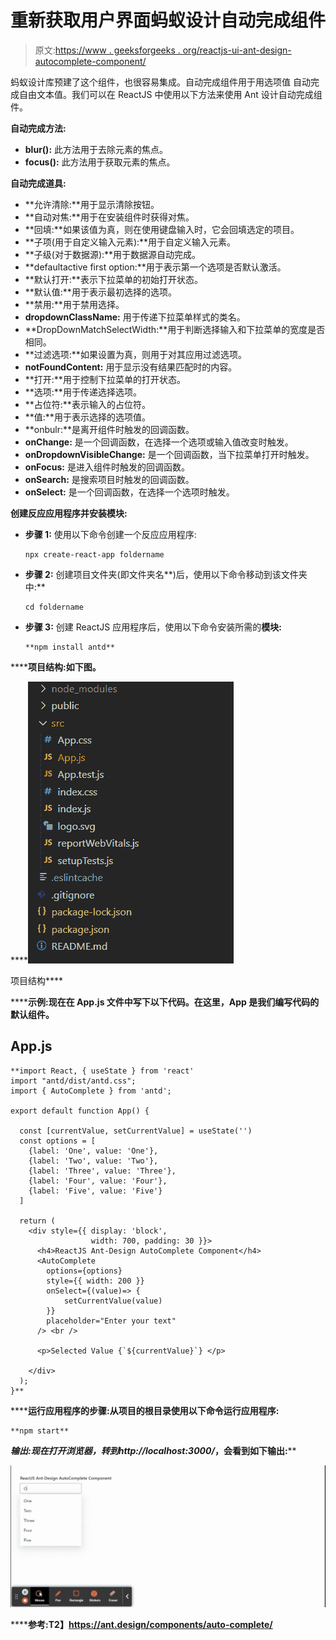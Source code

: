 # 重新获取用户界面蚂蚁设计自动完成组件

> 原文:[https://www . geeksforgeeks . org/reactjs-ui-ant-design-autocomplete-component/](https://www.geeksforgeeks.org/reactjs-ui-ant-design-autocomplete-component/)

蚂蚁设计库预建了这个组件，也很容易集成。自动完成组件用于用选项值 自动完成自由文本值。我们可以在 ReactJS 中使用以下方法来使用 Ant 设计自动完成组件。

**自动完成方法:**

*   **blur():** 此方法用于去除元素的焦点。
*   **focus():** 此方法用于获取元素的焦点。

**自动完成道具:**

*   **允许清除:**用于显示清除按钮。
*   **自动对焦:**用于在安装组件时获得对焦。
*   **回填:**如果该值为真，则在使用键盘输入时，它会回填选定的项目。
*   **子项(用于自定义输入元素):**用于自定义输入元素。
*   **子级(对于数据源):**用于数据源自动完成。
*   **defaultactive first option:**用于表示第一个选项是否默认激活。
*   **默认打开:**表示下拉菜单的初始打开状态。
*   **默认值:**用于表示最初选择的选项。
*   **禁用:**用于禁用选择。
*   **dropdownClassName:** 用于传递下拉菜单样式的类名。
*   **DropDownMatchSelectWidth:**用于判断选择输入和下拉菜单的宽度是否相同。
*   **过滤选项:**如果设置为真，则用于对其应用过滤选项。
*   **notFoundContent:** 用于显示没有结果匹配时的内容。
*   **打开:**用于控制下拉菜单的打开状态。
*   **选项:**用于传递选择选项。
*   **占位符:**表示输入的占位符。
*   **值:**用于表示选择的选项值。
*   **onbulr:**是离开组件时触发的回调函数。
*   **onChange:** 是一个回调函数，在选择一个选项或输入值改变时触发。
*   **onDropdownVisibleChange:** 是一个回调函数，当下拉菜单打开时触发。
*   **onFocus:** 是进入组件时触发的回调函数。
*   **onSearch:** 是搜索项目时触发的回调函数。
*   **onSelect:** 是一个回调函数，在选择一个选项时触发。

**创建反应应用程序并安装模块:**

*   **步骤 1:** 使用以下命令创建一个反应应用程序:

    ```
    npx create-react-app foldername
    ```

*   **步骤 2:** 创建项目文件夹(即文件夹名**)后，使用以下命令移动到该文件夹中:**

    ```
    cd foldername
    ```

*   **步骤 3:** 创建 ReactJS 应用程序后，使用以下命令安装所需的****模块:****

    ```
    **npm install antd**
    ```

******项目结构:**如下图。****

****![](img/f04ae0d8b722a9fff0bd9bd138b29c23.png)

项目结构**** 

******示例:**现在在 **App.js** 文件中写下以下代码。在这里，App 是我们编写代码的默认组件。****

## ****App.js****

```
**import React, { useState } from 'react'
import "antd/dist/antd.css";
import { AutoComplete } from 'antd';

export default function App() {

  const [currentValue, setCurrentValue] = useState('')
  const options = [
    {label: 'One', value: 'One'}, 
    {label: 'Two', value: 'Two'},
    {label: 'Three', value: 'Three'}, 
    {label: 'Four', value: 'Four'},
    {label: 'Five', value: 'Five'}
  ]

  return (
    <div style={{ display: 'block',
                  width: 700, padding: 30 }}>
      <h4>ReactJS Ant-Design AutoComplete Component</h4>
      <AutoComplete
        options={options}
        style={{ width: 200 }}
        onSelect={(value)=> {
            setCurrentValue(value)
        }}
        placeholder="Enter your text"
      /> <br />

      <p>Selected Value {`${currentValue}`} </p>

    </div>
  );
}**
```

******运行应用程序的步骤:**从项目的根目录使用以下命令运行应用程序:****

```
**npm start**
```

******输出:**现在打开浏览器，转到***http://localhost:3000/***，会看到如下输出:****

****![](img/c460bb0d726cff77dabc5468abdba7a7.png)****

******参考:**T2】https://ant.design/components/auto-complete/****